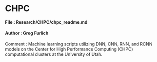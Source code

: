 # CHPC

#### File : Research/CHPC/chpc_readme.md
#### Author : Greg Furlich

Comment : Machine learning scripts utilizing DNN, CNN, RNN, and RCNN models on the Center for High Performance Computing (CHPC) computational clusters at the University of Utah.
